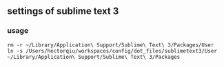 ## settings of sublime text 3

### usage

```
rm -r ~/Library/Application\ Support/Sublime\ Text\ 3/Packages/User
ln -s /Users/hectorqiu/workspaces/config/dot_files/sublimetext3/User ~/Library/Application\ Support/Sublime\ Text\ 3/Packages

```
